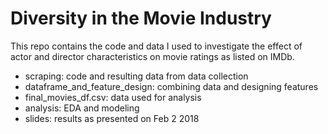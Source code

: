 # Diversity in the Movie Industry
This repo contains the code and data I used to investigate the effect of actor and director characteristics on movie ratings as listed on IMDb.

- scraping: code and resulting data from  data collection
- dataframe_and_feature_design: combining data and designing features
- final_movies_df.csv: data used for analysis
- analysis: EDA and modeling
- slides: results as presented on Feb 2 2018
